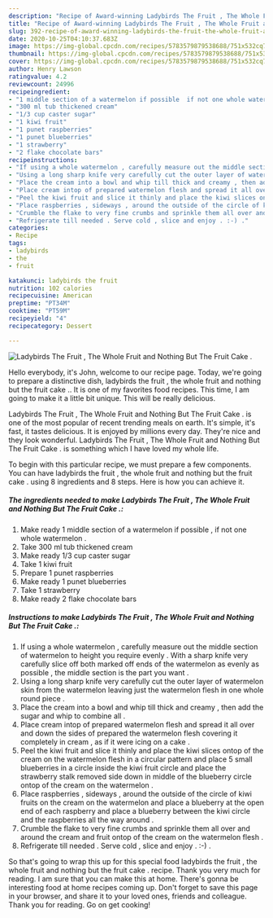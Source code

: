 ```yaml
---
description: "Recipe of Award-winning Ladybirds The Fruit , The Whole Fruit and Nothing But The Fruit Cake ."
title: "Recipe of Award-winning Ladybirds The Fruit , The Whole Fruit and Nothing But The Fruit Cake ."
slug: 392-recipe-of-award-winning-ladybirds-the-fruit-the-whole-fruit-and-nothing-but-the-fruit-cake
date: 2020-10-25T04:10:37.683Z
image: https://img-global.cpcdn.com/recipes/5783579879538688/751x532cq70/ladybirds-the-fruit-the-whole-fruit-and-nothing-but-the-fruit-cake-recipe-main-photo.jpg
thumbnail: https://img-global.cpcdn.com/recipes/5783579879538688/751x532cq70/ladybirds-the-fruit-the-whole-fruit-and-nothing-but-the-fruit-cake-recipe-main-photo.jpg
cover: https://img-global.cpcdn.com/recipes/5783579879538688/751x532cq70/ladybirds-the-fruit-the-whole-fruit-and-nothing-but-the-fruit-cake-recipe-main-photo.jpg
author: Henry Lawson
ratingvalue: 4.2
reviewcount: 24996
recipeingredient:
- "1 middle section of a watermelon if possible  if not one whole watermelon "
- "300 ml tub thickened cream"
- "1/3 cup caster sugar"
- "1 kiwi fruit"
- "1 punet raspberries"
- "1 punet blueberries"
- "1 strawberry"
- "2 flake chocolate bars"
recipeinstructions:
- "If using a whole watermelon , carefully measure out the middle section of watermelon to height you require evenly . With a sharp knife very carefully slice off both marked off ends of the watermelon as evenly as possible , the middle section is the part you want ."
- "Using a long sharp knife very carefully cut the outer layer of watermelon skin from the watermelon leaving just the watermelon flesh in one whole round piece ."
- "Place the cream into a bowl and whip till thick and creamy , then add the sugar and whip to combine all ."
- "Place cream intop of prepared watermelon flesh and spread it all over and down the sides of prepared the watermelon flesh covering it completely in cream , as if it were icing on a cake ."
- "Peel the kiwi fruit and slice it thinly and place the kiwi slices ontop of the cream on the watermelon flesh in a circular pattern and place 5 small blueberries in a circle inside the kiwi fruit circle and place the strawberry stalk removed side down in middle of the blueberry circle ontop of the cream on the watermelon ."
- "Place raspberries , sideways , around the outside of the circle of kiwi fruits on the cream on the watermelon and place a blueberry at the open end of each raspberry and place a blueberry between the kiwi circle and the raspberries all the way around ."
- "Crumble the flake to very fine crumbs and sprinkle them all over and around the cream and fruit ontop of the cream on the watermelon flesh ."
- "Refrigerate till needed . Serve cold , slice and enjoy . :-) ."
categories:
- Recipe
tags:
- ladybirds
- the
- fruit

katakunci: ladybirds the fruit 
nutrition: 102 calories
recipecuisine: American
preptime: "PT34M"
cooktime: "PT59M"
recipeyield: "4"
recipecategory: Dessert

---
```



![Ladybirds The Fruit , The Whole Fruit and Nothing But The Fruit Cake .](https://img-global.cpcdn.com/recipes/5783579879538688/751x532cq70/ladybirds-the-fruit-the-whole-fruit-and-nothing-but-the-fruit-cake-recipe-main-photo.jpg)

Hello everybody, it's John, welcome to our recipe page. Today, we're going to prepare a distinctive dish, ladybirds the fruit , the whole fruit and nothing but the fruit cake .. It is one of my favorites food recipes. This time, I am going to make it a little bit unique. This will be really delicious.



Ladybirds The Fruit , The Whole Fruit and Nothing But The Fruit Cake . is one of the most popular of recent trending meals on earth. It's simple, it's fast, it tastes delicious. It is enjoyed by millions every day. They're nice and they look wonderful. Ladybirds The Fruit , The Whole Fruit and Nothing But The Fruit Cake . is something which I have loved my whole life.


To begin with this particular recipe, we must prepare a few components. You can have ladybirds the fruit , the whole fruit and nothing but the fruit cake . using 8 ingredients and 8 steps. Here is how you can achieve it.

<!--inarticleads1-->

##### The ingredients needed to make Ladybirds The Fruit , The Whole Fruit and Nothing But The Fruit Cake .:

1. Make ready 1 middle section of a watermelon if possible , if not one whole watermelon .
1. Take 300 ml tub thickened cream
1. Make ready 1/3 cup caster sugar
1. Take 1 kiwi fruit
1. Prepare 1 punet raspberries
1. Make ready 1 punet blueberries
1. Take 1 strawberry
1. Make ready 2 flake chocolate bars




<!--inarticleads2-->

##### Instructions to make Ladybirds The Fruit , The Whole Fruit and Nothing But The Fruit Cake .:

1. If using a whole watermelon , carefully measure out the middle section of watermelon to height you require evenly . With a sharp knife very carefully slice off both marked off ends of the watermelon as evenly as possible , the middle section is the part you want .
1. Using a long sharp knife very carefully cut the outer layer of watermelon skin from the watermelon leaving just the watermelon flesh in one whole round piece .
1. Place the cream into a bowl and whip till thick and creamy , then add the sugar and whip to combine all .
1. Place cream intop of prepared watermelon flesh and spread it all over and down the sides of prepared the watermelon flesh covering it completely in cream , as if it were icing on a cake .
1. Peel the kiwi fruit and slice it thinly and place the kiwi slices ontop of the cream on the watermelon flesh in a circular pattern and place 5 small blueberries in a circle inside the kiwi fruit circle and place the strawberry stalk removed side down in middle of the blueberry circle ontop of the cream on the watermelon .
1. Place raspberries , sideways , around the outside of the circle of kiwi fruits on the cream on the watermelon and place a blueberry at the open end of each raspberry and place a blueberry between the kiwi circle and the raspberries all the way around .
1. Crumble the flake to very fine crumbs and sprinkle them all over and around the cream and fruit ontop of the cream on the watermelon flesh .
1. Refrigerate till needed . Serve cold , slice and enjoy . :-) .




So that's going to wrap this up for this special food ladybirds the fruit , the whole fruit and nothing but the fruit cake . recipe. Thank you very much for reading. I am sure that you can make this at home. There's gonna be interesting food at home recipes coming up. Don't forget to save this page in your browser, and share it to your loved ones, friends and colleague. Thank you for reading. Go on get cooking!
